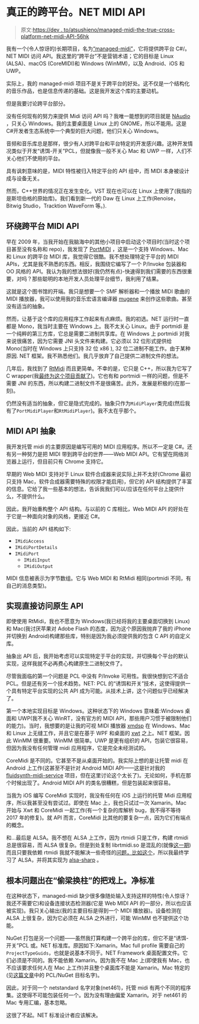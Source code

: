 # 真正的跨平台。NET MIDI API

> 原文:[https://dev . to/atsushieno/managed-midi-the-true-cross-platform-net-midi-API-56hk](https://dev.to/atsushieno/managed-midi-the-truly-cross-platform-net-midi-api-56hk)

我有一个(令人惊讶的)长期项目，名为[“managed-midi”](https://github.com/atsushieno/managed-midi)，它将提供跨平台 C#/。NET MIDI 访问 API。我这里的“跨平台”不是营销术语；它的目标是 Linux (ALSA)、macOS (CoreMIDI)和 Windows (WinMM)，以及 Android、iOS 和 UWP。

实际上，我的 managed-midi 项目不是关于跨平台的好处。这不仅是一个结构化的音乐作品，也是信息传递的基础。这是我开发这个库的主要动机。

但是我要讨论跨平台部分。

没有任何现有的努力来提供 Midi 访问 API 吗？我唯一能想到的项目就是 [NAudio](https://github.com/naudio/NAudio) ，只关心 Windows。我的主要桌面是 Linux 上的 GNOME，所以不能用。这是 C#开发者生态系统中一个典型的巨大问题，他们只关心 Windows。

音频和音乐库总是那样，很少有人对跨平台和平台特定的开发感兴趣。这种开发情况类似于开发“诱饵-开关”PCL，但就像我一般不关心 Mac 和 UWP 一样，人们不关心他们不使用的平台。

具有讽刺意味的是，MIDI 特性被归入特定平台的 API 组中，而 MIDI 本身被设计成与设备无关。

然而，C++世界的情况正在发生变化。VST 现在也可以在 Linux 上使用了(我指的是斯坦伯格的原始库)。我们看到新一代的 Daw 在 Linux 上工作(Renoise，Bitwig Studio，Tracktion WaveForm 等。).

## [](#wrapping-around-crossplatform-midi-api)环绕跨平台 MIDI API

早在 2009 年，当我开始在我脑海中的其他小项目中启动这个项目时(当时这个项目甚至没有名称和 repo)，我发现了 [PortMIDI](http://portmedia.sourceforge.net/) ，这是一个支持 Windows、Mac 和 Linux 的跨平台 MIDI 库，我觉得它很酷。我不想处理特定于平台的 MIDI APIs，尤其是我不熟悉的东西。相反，我围绕它编写了一个 P/Invoke 包装器和 OO 风格的 API。我认为我的想法很好(我仍然有点)-快速得到我们需要的东西很重要，对吗？那些聪明的本地开发人员处理平台细节，我利用了结果。

这就是这个图书馆的开端。我只是想要一个 SMF 解析器和一个播放 MIDI 歌曲的 MIDI 播放器，我可以使用我的音乐宏语言编译器 [mugene](https://github.com/atsushieno/mugene) 来创作这些歌曲。甚至没有适当的抽象。

然而，让基于这个库的应用程序工作起来有点麻烦。我的初选。NET 运行时一直都是 Mono，我当时主要在 Windows 上。我不太关心 Linux。由于 portmidi 是一个纯粹的第三方库，它总是需要二进制共享库。在 Windows 上 portmidi 对我来说很痛苦，因为它需要 JNI 头文件来构建。它必须以 32 位形式提供给 Mono(当时在 Windows 上只支持 32 位 x86 ), 32 位二进制不能工作。由于某种原因. NET 框架。我不熟悉他们。我几乎放弃了自己提供二进制文件的想法。

几年后，我找到了 [RtMidi](https://github.com/thestk/rtmidi) 而且更简单。不幸的是，它只是 C++，所以我为它写了 C wrapper(我[最终为这个项目贡献了](https://github.com/thestk/rtmidi/commit/a5c375c7))。它也有和 portmidi 一样的问题，但是不需要 JNI 的东西，所以构建二进制文件不是很痛苦。此外，发展是积极的(在那一刻)。

仍然没有适当的抽象，但它是隐式完成的。抽象只作为`MidiPlayer`类完成(然后我有了`PortMidiPlayer`和`RtMidiPlayer`)。我不太在乎那个。

## [](#midi-api-abstraction)MIDI API 抽象

我开发托管 midi 的主要原因是编写可用的 MIDI 应用程序。所以不一定是 C#。还有另一种努力是把 MIDI 带到跨平台的世界——Web MIDI API。它有望在网络浏览器上运行，但目前只有 Chrome 支持它。

早期的 Web MIDI 支持对于 Linux 软件合成器来说实际上并不太好(Chrome 最初只支持 Mac，软件合成器需要特殊的权限才能启用)，但它的 API 结构提供了丰富的信息。它给了我一些基本的想法，告诉我我们可以/应该在任何平台上提供什么，不提供什么。

因此，我开始重构整个 API 结构。与以前的 C 库相比，Web MIDI API 的好处在于它是一种面向对象的风格，更接近 C#。

因此，当前的 API 结构如下:

*   `IMidiAccess`
*   `IMidiPortDetails`
*   `IMidiPort`
    *   `IMidiInput`
    *   `IMidiOutput`

MIDI 信息被表示为字节数组。它与 Web MIDI 和 RtMidi 相同(portmidi 不同，有自己的消息类型)。

## [](#implementing-direct-access-to-native-api)实现直接访问原生 API

即使使用 RtMidi，我也不愿意为 Windows(我已经将我的主要桌面切换到 Linux)和 Mac(我讨厌苹果对 Adobe Flash 的态度，因为这个原因我抛弃了我的 iPhone 并切换到 Android)构建那些库，特别是因为我必须提供我的包含 C API 的自定义库。

抽象出 API 后，我开始考虑可以实现特定于平台的实现，并切换每个平台的默认实现，这样我就不必再费心构建原生二进制文件了。

尽管我面临的第一个问题是 PCL 中没有 P/Invoke 可用性。我很快想到它不适合 PCL。但是还有另一个技术趋势。NET: PCL 的“诱饵和开关”技术，这使得提供一个具有特定平台实现的公共 API 成为可能。从技术上讲，这个问题似乎已经解决了。

第一个本地实现目标是 Windows。这种状态下的 Windows 意味着:Windows 桌面和 UWP(我不关心 WinRT，没有官方的 MIDI API，那些用户习惯于被限制他们的能力)。当时，我想要的是让我的可视 MIDI 播放器 [xmdsp](https://github.com/atsushieno/xmdsp) 在 Windows、Mac 和 Linux 上无缝工作，并且它是在基于 WPF 和桌面的 [xwt](https://github.com/mono/xwt) 之上。NET 框架。因此 WinMM 很重要。WinMM 很简单。UWP 是更有组织的 API，包装它很容易，但因为我没有任何管理 midi 应用程序，它是完全未经测试的。

CoreMidi 是不同的。它甚至不是从桌面开始的。我实际上想的是让托管 midi 在 Android 上工作(这甚至不是针对 Android MIDI API——这是针对我的 [fluidsynth-midi-service](https://github.com/atsushieno/fluidsynth-midi-service/) 项目，但在这里讨论这个太长了)。无论如何，手机在那个时候出现了。Android MIDI API 的类名很糟糕，但是包装起来很容易。

当我为 iOS 编写 CoreMidi 实现时，我没有任何在 iOS 上运行的托管 Midi 应用程序，所以我甚至没有尝试过。即使在 Mac 上，我也只试过一次 Xamarin。Mac 开始与 Xwt 和 CoreMidi 一起工作(有一个复杂的库解析 bug，我不得不等待 2017 年的修复)。就 API 而言，CoreMidi 比其他的要复杂一点，因为它们有端点的概念。

和...最后是 ALSA。我不想在 ALSA 上工作，因为 rtmidi 只是工作，构建 rtmidi 总是很容易，而 ALSA 很复杂。但是到处复制 librtmidi.so 是混乱的(就像[这一期](https://github.com/atsushieno/managed-midi/issues/8))而且只要我依赖 rtmidi 我就不能解决一些奇怪的[问题，比如这个](https://github.com/atsushieno/managed-midi/issues/1)，所以我最终学习了 ALSA，并将其实现为 [alsa-sharp](https://github.com/atsushieno/alsa-sharp/) 。

## [](#fundamental-problem-with-the-bait-and-switch-trick-in-net-standard)根本问题出在“偷梁换柱”的把戏上。净标准

在这种状态下，managed-midi 缺少很多像随处输入支持这样的特性(令人惊讶？我还不需要它)和设备连接状态检测器(它是 Web MIDI API 的一部分，所以也应该被实现)。我只关心输出(我的主要目标是得到一个 MIDI 播放器)。设备检测在 ALSA 上很复杂，因为它必须在 ALSA 之外进行，可能 WinMM 也不提供这个功能。

NuGet 打包是另一个问题——虽然我打算构建一个跨平台的库，但它不是“诱饵-开关”PCL 或。NET 标准库。原因如下:Xamarin。Mac full profile 需要自己的`ProjectTypeGuids`，也就是说基本不同于。NET Framework 桌面配置文件。它们必须是不同的。我不能依赖 Xamarin。因为我不在 Mac 上(即使我有 Mac，也不应该要求任何人在 Mac 上工作)并且整个桌面库不能是 Xamarin。Mac 特定的(见[这篇文章](https://medium.com/@donblas/xamarin-mac-and-netstandard2-708a06890302)中的 PCL/NuGet 目标名字)。

因此，对于同一个 netstandard 名字对象(net461)，托管 midi 有两个不同的程序集。这使得不可能包装任何一个。因为没有理由偏爱 Xamarin。对于 net461 的 Mac 专用汇编，基本忽略。

这很了不起。NET 标准设计者应该解决。